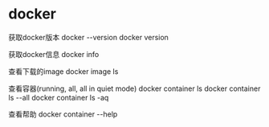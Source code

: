 # docker

获取docker版本
docker --version
docker version

获取docker信息
docker info

查看下载的image
docker image ls

查看容器(running, all, all in quiet mode)
docker container ls
docker container ls --all
docker container ls -aq

查看帮助
docker container --help

